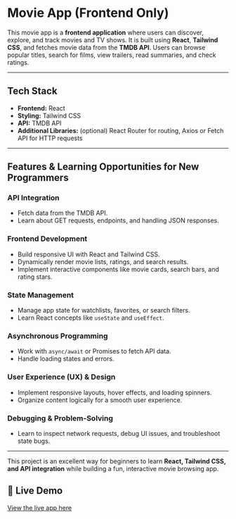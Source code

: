 # Movie App (Frontend Only)



This movie app is a **frontend application** where users can discover, explore, and track movies and TV shows. It is built using **React**, **Tailwind CSS**, and fetches movie data from the **TMDB API**. Users can browse popular titles, search for films, view trailers, read summaries, and check ratings.

---

## Tech Stack
- **Frontend:** React  
- **Styling:** Tailwind CSS  
- **API:** TMDB API  
- **Additional Libraries:** (optional) React Router for routing, Axios or Fetch API for HTTP requests

---

## Features & Learning Opportunities for New Programmers

### API Integration
- Fetch data from the TMDB API.  
- Learn about GET requests, endpoints, and handling JSON responses.

### Frontend Development
- Build responsive UI with React and Tailwind CSS.  
- Dynamically render movie lists, ratings, and search results.  
- Implement interactive components like movie cards, search bars, and rating stars.

### State Management
- Manage app state for watchlists, favorites, or search filters.  
- Learn React concepts like `useState` and `useEffect`.



### Asynchronous Programming
- Work with `async/await` or Promises to fetch API data.  
- Handle loading states and errors.

### User Experience (UX) & Design
- Implement responsive layouts, hover effects, and loading spinners.  
- Organize content logically for a smooth user experience.

### Debugging & Problem-Solving
- Learn to inspect network requests, debug UI issues, and troubleshoot state bugs.  

---

This project is an excellent way for beginners to learn **React, Tailwind CSS, and API integration** while building a fun, interactive movie browsing app.


## 🚀 Live Demo

[View the live app here](https://x-movie-app-net.netlify.app/)

